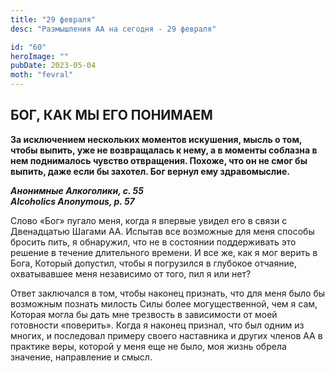 ```yaml
---
title: "29 февраля"
desc: "Размышления АА на сегодня - 29 февраля"

id: "60"
heroImage: ""
pubDate: 2023-05-04
moth: "fevral"
---
```


## БОГ, КАК МЫ ЕГО ПОНИМАЕМ

**За исключением нескольких моментов искушения, мысль о том, чтобы выпить, уже
не возвращалась к нему, а в моменты соблазна в нем поднималось чувство
отвращения. Похоже, что он не смог бы выпить, даже если бы захотел. Бог вернул
ему здравомыслие.**

**_Анонимные Алкоголики, с. 55  
Alcoholics Anonymous, p. 57_**

Слово «Бог» пугало меня, когда я впервые увидел его в связи с Двенадцатью
Шагами АА. Испытав все возможные для меня способы бросить пить, я обнаружил,
что не в состоянии поддерживать это решение в течение длительного времени. И
все же, как я мог верить в Бога, Который допустил, чтобы я погрузился в
глубокое отчаяние, охватывавшее меня независимо от того, пил я или нет?

Ответ заключался в том, чтобы наконец признать, что для меня было бы возможным
познать милость Силы более могущественной, чем я сам, Которая могла бы дать
мне трезвость в зависимости от моей готовности «поверить». Когда я наконец
признал, что был одним из многих, и последовал примеру своего наставника и
других членов АА в практике веры, которой у меня еще не было, моя жизнь обрела
значение, направление и смысл.

